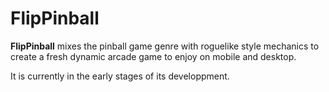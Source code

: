# FlipPinball

**FlipPinball** mixes the pinball game genre with roguelike style mechanics to create a fresh dynamic arcade game to enjoy on mobile and desktop.

It is currently in the early stages of its developpment.